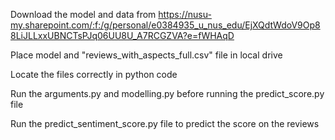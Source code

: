 Download the model and data from https://nusu-my.sharepoint.com/:f:/g/personal/e0384935_u_nus_edu/EjXQdtWdoV9Op88LiJLLxxUBNCTsPJq06UU8U_A7RCGZVA?e=fWHAqD

Place model and "reviews_with_aspects_full.csv" file in local drive

Locate the files correctly in python code

Run the arguments.py and modelling.py before running the predict_score.py file

Run the predict_sentiment_score.py file to predict the score on the reviews
